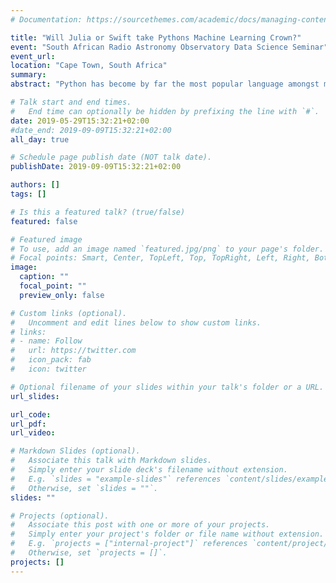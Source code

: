 ```yaml
---
# Documentation: https://sourcethemes.com/academic/docs/managing-content/

title: "Will Julia or Swift take Pythons Machine Learning Crown?"
event: "South African Radio Astronomy Observatory Data Science Seminar"
event_url:
location: "Cape Town, South Africa"
summary:
abstract: "Python has become by far the most popular language amongst machine learning practitioners. Yet it suffers from a number of major limitations, such as slow execution speed. This usually requires developers to use a separate language (C/C++) for performance-critical codepaths, reducing productivity. Julia is a new language that attempts to give users the same performance as C/C++ via just-in-time compilation, whilst being as easy to use as Python. This talk will introduce Julia, and walk through some of its advantages over Python. In addition, we will look at why many people, such as Yann LeCun, believe that future deep learning frameworks will require moving away from Python, and why Julia and Swift are currently the leading contenders for such new languages."

# Talk start and end times.
#   End time can optionally be hidden by prefixing the line with `#`.
date: 2019-05-29T15:32:21+02:00
#date_end: 2019-09-09T15:32:21+02:00
all_day: true

# Schedule page publish date (NOT talk date).
publishDate: 2019-09-09T15:32:21+02:00

authors: []
tags: []

# Is this a featured talk? (true/false)
featured: false

# Featured image
# To use, add an image named `featured.jpg/png` to your page's folder. 
# Focal points: Smart, Center, TopLeft, Top, TopRight, Left, Right, BottomLeft, Bottom, BottomRight.
image:
  caption: ""
  focal_point: ""
  preview_only: false

# Custom links (optional).
#   Uncomment and edit lines below to show custom links.
# links:
# - name: Follow
#   url: https://twitter.com
#   icon_pack: fab
#   icon: twitter

# Optional filename of your slides within your talk's folder or a URL.
url_slides:

url_code:
url_pdf:
url_video: 

# Markdown Slides (optional).
#   Associate this talk with Markdown slides.
#   Simply enter your slide deck's filename without extension.
#   E.g. `slides = "example-slides"` references `content/slides/example-slides.md`.
#   Otherwise, set `slides = ""`.
slides: ""

# Projects (optional).
#   Associate this post with one or more of your projects.
#   Simply enter your project's folder or file name without extension.
#   E.g. `projects = ["internal-project"]` references `content/project/deep-learning/index.md`.
#   Otherwise, set `projects = []`.
projects: []
---
```

